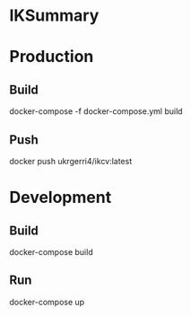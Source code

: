 # IKSummary

# Production
  ## Build
  docker-compose -f docker-compose.yml build
  
  ## Push
  docker push ukrgerri4/ikcv:latest

# Development
  ## Build
  docker-compose build

  ## Run
  docker-compose up